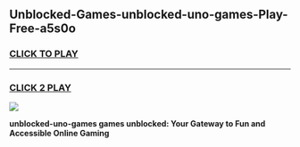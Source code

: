
## Unblocked-Games-unblocked-uno-games-Play-Free-a5s0o
<h3>
<a href="https://premium76.site?title=unblocked-uno-games&ref=09A">CLICK TO PLAY</a></h3>
<hr>

<h3>
<a href="https://premium76.site?title=unblocked-uno-games&ref=09A">CLICK 2 PLAY</a>
  
</h3>

<a href="https://premium76.site?title=unblocked-uno-games&ref=09A"><img src="https://clearcache.store/games.png"></a>


**unblocked-uno-games games unblocked: Your Gateway to Fun and Accessible Online Gaming**
